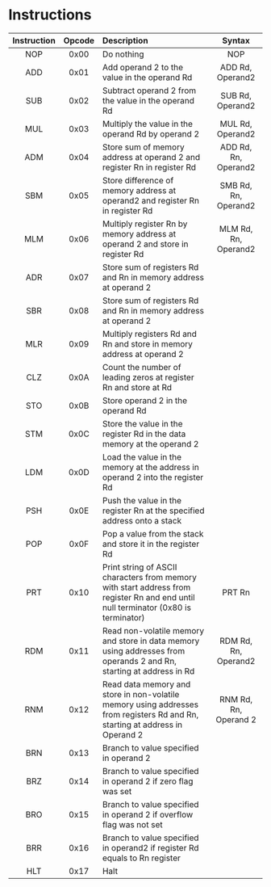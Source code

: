 # Instructions


| Instruction | Opcode | Description                                                                                                                         |        Syntax         |
|:-----------:|:------:|:------------------------------------------------------------------------------------------------------------------------------------|:---------------------:|
|     NOP     |  0x00  | Do nothing                                                                                                                          |          NOP          |
|     ADD     |  0x01  | Add operand 2 to the value in the operand Rd                                                                                        |   ADD Rd, Operand2    |
|     SUB     |  0x02  | Subtract operand 2 from the value in the operand Rd                                                                                 |   SUB Rd, Operand2    |
|     MUL     |  0x03  | Multiply the value in the operand Rd by operand 2                                                                                   |   MUL Rd, Operand2    |
|     ADM     |  0x04  | Store sum of memory address at operand 2 and register Rn in register Rd                                                             | ADD Rd, Rn, Operand2  |
|     SBM     |  0x05  | Store difference of memory address at operand2 and register Rn in register Rd                                                       | SMB Rd, Rn, Operand2  |
|     MLM     |  0x06  | Multiply register Rn by memory address at operand 2 and store in register Rd                                                        | MLM Rd, Rn, Operand2  |
|     ADR     |  0x07  | Store sum of registers Rd and Rn in memory address at operand 2                                                                     |                       |
|     SBR     |  0x08  | Store sum of registers Rd and Rn in memory address at operand 2                                                                     |                       |
|     MLR     |  0x09  | Multiply registers Rd and Rn and store in memory address at operand 2                                                               |                       |
|     CLZ     |  0x0A  | Count the number of leading zeros at register Rn and store at Rd                                                                    |                       |
|     STO     |  0x0B  | Store operand 2 in the operand Rd                                                                                                   |                       |
|     STM     |  0x0C  | Store the value in the register Rd in the data memory at the operand 2                                                              |                       |
|     LDM     |  0x0D  | Load the value in the memory at the address in operand 2 into the register Rd                                                       |                       |
|     PSH     |  0x0E  | Push the value in the register Rn at the specified address onto a stack                                                             |                       |
|     POP     |  0x0F  | Pop a value from the stack and store it in the register Rd                                                                          |                       |
|     PRT     |  0x10  | Print string of ASCII characters from memory with start address from register Rn and end until null terminator (0x80 is terminator) |        PRT Rn         |
|     RDM     |  0x11  | Read non-volatile memory and store in data memory using addresses from operands 2 and Rn, starting at address in Rd                 | RDM Rd, Rn, Operand2  |
|     RNM     |  0x12  | Read data memory and store in non-volatile memory using addresses from registers Rd and Rn, starting at address in Operand 2        | RNM Rd, Rn, Operand 2 |
|     BRN     |  0x13  | Branch to value specified in operand 2                                                                                              |                       |
|     BRZ     |  0x14  | Branch to value specified in operand 2 if zero flag was set                                                                         |                       |
|     BRO     |  0x15  | Branch to value specified in operand 2 if overflow flag was not set                                                                 |                       |
|     BRR     |  0x16  | Branch to value specified in operand2 if register Rd equals to Rn register                                                          |                       |
|     HLT     |  0x17  | Halt                                                                                                                                |                       |
